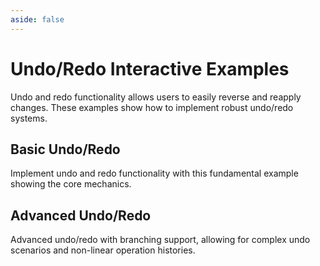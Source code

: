 ```yaml
---
aside: false
---
```


# Undo/Redo Interactive Examples

Undo and redo functionality allows users to easily reverse and reapply changes. These examples show how to implement robust undo/redo systems.

## Basic Undo/Redo

Implement undo and redo functionality with this fundamental example showing the core mechanics.

<LixSandpack feature="undo-redo" example="undo-basic" height="800px" fullWidth />

## Advanced Undo/Redo

Advanced undo/redo with branching support, allowing for complex undo scenarios and non-linear operation histories.

<LixSandpack feature="undo-redo" example="undo-advanced" height="800px" fullWidth />